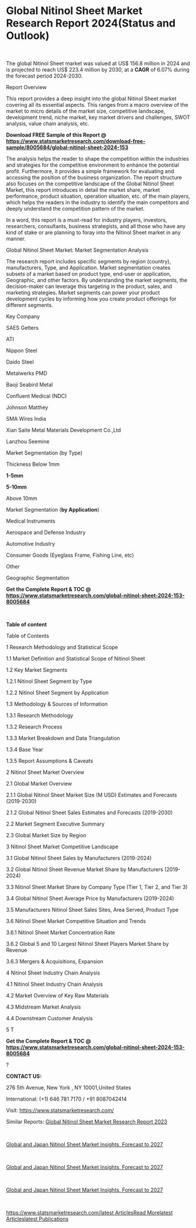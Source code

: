 <h1>Global Nitinol Sheet Market Research Report 2024(Status and Outlook)</h1><br/><p>The global Nitinol Sheet market was valued at US$ 156.8 million in 2024 and is projected to reach US$ 223.4 million by 2030, at a <strong>CAGR</strong> of 6.07% during the forecast period 2024-2030.</p>
 
 
 
 <p>Report Overview</p>
 
 
 
 <p>This report provides a deep insight into the global Nitinol Sheet market covering all its essential aspects. This ranges from a macro overview of the market to micro details of the market size, competitive landscape, development trend, niche market, key market drivers and challenges, SWOT analysis, value chain analysis, etc.</p>
 
 
 
 <p><strong>Download FREE Sample of this Report @ <a href="https://www.statsmarketresearch.com/download-free-sample/8005684/global-nitinol-sheet-2024-153">https://www.statsmarketresearch.com/download-free-sample/8005684/global-nitinol-sheet-2024-153</a></strong></p>
 
 
 
 <p>The analysis helps the reader to shape the competition within the industries and strategies for the competitive environment to enhance the potential profit. Furthermore, it provides a simple framework for evaluating and accessing the position of the business organization. The report structure also focuses on the competitive landscape of the Global Nitinol Sheet Market, this report introduces in detail the market share, market performance, product situation, operation situation, etc. of the main players, which helps the readers in the industry to identify the main competitors and deeply understand the competition pattern of the market.</p>
 
 
 
 <p>In a word, this report is a must-read for industry players, investors, researchers, consultants, business strategists, and all those who have any kind of stake or are planning to foray into the Nitinol Sheet market in any manner.</p>
 
 
 
 <p>Global Nitinol Sheet Market: Market Segmentation Analysis</p>
 
 
 
 <p>The research report includes specific segments by region (country), manufacturers, Type, and Application. Market segmentation creates subsets of a market based on product type, end-user or application, Geographic, and other factors. By understanding the market segments, the decision-maker can leverage this targeting in the product, sales, and marketing strategies. Market segments can power your product development cycles by informing how you create product offerings for different segments.</p>
 
 
 
 <p>Key Company</p>
 
 
 
 <p>SAES Getters</p>
 
 
 
 <p>ATI</p>
 
 
 
 <p>Nippon Steel</p>
 
 
 
 <p>Daido Steel</p>
 
 
 
 <p>Metalwerks PMD</p>
 
 
 
 <p>Baoji Seabird Metal</p>
 
 
 
 <p>Confluent Medical (NDC)</p>
 
 
 
 <p>Johnson Matthey</p>
 
 
 
 <p>SMA Wires India</p>
 
 
 
 <p>Xian Saite Metal Materials Development Co.,Ltd</p>
 
 
 
 <p>Lanzhou Seemine</p>
 
 
 
 <p>Market Segmentation (by Type)</p>
 
 
 
 <p>Thickness Below 1mm</p>
 
 
 
 <p><strong>1-5mm</strong></p>
 
 
 
 <p><strong>5-10mm</strong></p>
 
 
 
 <p>Above 10mm</p>
 
 
 
 <p>Market Segmentation (<strong>by Application</strong>)</p>
 
 
 
 <p>Medical Instruments</p>
 
 
 
 <p>Aerospace and Defense Industry</p>
 
 
 
 <p>Automotive Industry</p>
 
 
 
 <p>Consumer Goods (Eyeglass Frame, Fishing Line, etc)</p>
 
 
 
 <p>Other</p>
 
 
 
 <p>Geographic Segmentation</p>
 
 
 
 <div><b>Get the Complete Report & TOC @ <a href="https://www.statsmarketresearch.com/global-nitinol-sheet-2024-153-8005684">https://www.statsmarketresearch.com/global-nitinol-sheet-2024-153-8005684</a></b></div>
 
 
 
 <p><br />
 
 <b>Table of content</b></p>
 
 
 
 <p>Table of Contents<br />
 
 1 Research Methodology and Statistical Scope<br />
 
 1.1 Market Definition and Statistical Scope of Nitinol Sheet<br />
 
 1.2 Key Market Segments<br />
 
 1.2.1 Nitinol Sheet Segment by Type<br />
 
 1.2.2 Nitinol Sheet Segment by Application<br />
 
 1.3 Methodology & Sources of Information<br />
 
 1.3.1 Research Methodology<br />
 
 1.3.2 Research Process<br />
 
 1.3.3 Market Breakdown and Data Triangulation<br />
 
 1.3.4 Base Year<br />
 
 1.3.5 Report Assumptions & Caveats<br />
 
 2 Nitinol Sheet Market Overview<br />
 
 2.1 Global Market Overview<br />
 
 2.1.1 Global Nitinol Sheet Market Size (M USD) Estimates and Forecasts (2019-2030)<br />
 
 2.1.2 Global Nitinol Sheet Sales Estimates and Forecasts (2019-2030)<br />
 
 2.2 Market Segment Executive Summary<br />
 
 2.3 Global Market Size by Region<br />
 
 3 Nitinol Sheet Market Competitive Landscape<br />
 
 3.1 Global Nitinol Sheet Sales by Manufacturers (2019-2024)<br />
 
 3.2 Global Nitinol Sheet Revenue Market Share by Manufacturers (2019-2024)<br />
 
 3.3 Nitinol Sheet Market Share by Company Type (Tier 1, Tier 2, and Tier 3)<br />
 
 3.4 Global Nitinol Sheet Average Price by Manufacturers (2019-2024)<br />
 
 3.5 Manufacturers Nitinol Sheet Sales Sites, Area Served, Product Type<br />
 
 3.6 Nitinol Sheet Market Competitive Situation and Trends<br />
 
 3.6.1 Nitinol Sheet Market Concentration Rate<br />
 
 3.6.2 Global 5 and 10 Largest Nitinol Sheet Players Market Share by Revenue<br />
 
 3.6.3 Mergers & Acquisitions, Expansion<br />
 
 4 Nitinol Sheet Industry Chain Analysis<br />
 
 4.1 Nitinol Sheet Industry Chain Analysis<br />
 
 4.2 Market Overview of Key Raw Materials<br />
 
 4.3 Midstream Market Analysis<br />
 
 4.4 Downstream Customer Analysis<br />
 
 5 T</p>
 
 
 
 <div><b>Get the Complete Report & TOC @ <a href="https://www.statsmarketresearch.com/global-nitinol-sheet-2024-153-8005684">https://www.statsmarketresearch.com/global-nitinol-sheet-2024-153-8005684</a></b></div>
 
 
 
 <p>? </p>
 
 
 
 <p><b>CONTACT US:</b><br />
 
 276 5th Avenue, New York , NY 10001,United States<br />
 
 International: (+1) 646 781 7170 / +91 8087042414<br />
 
 Visit: <a href="https://www.statsmarketresearch.com/">https://www.statsmarketresearch.com/</a><br />
 
 Similar Reports: <a href="https://www.statsmarketresearch.com/global-nitinol-sheet-2024-153-8005684">Global Nitinol Sheet Market Research Report 2023</a><br />
 
 <br />
 
 <a href="https://www.statsmarketresearch.com/global-nitinol-sheet-2024-153-8005684">Global and Japan Nitinol Sheet Market Insights, Forecast to 2027</a><br />
 
 <br />
 
 <a href="https://www.statsmarketresearch.com/global-nitinol-sheet-2024-153-8005684">Global and Japan Nitinol Sheet Market Insights, Forecast to 2027</a><br />
 
 <br />
 
 <a href="https://www.statsmarketresearch.com/global-nitinol-sheet-2024-153-8005684">Global and Japan Nitinol Sheet Market Insights, Forecast to 2027</a><br />
 
 <br />
 
 <a href="https://gyeongbokgung.com">https://www.statsmarketresearch.com/</a><a href="https://hallyeomaritime.com">latest Articles</a><a href="https://jingwansa.com">Read More</a><a href="https://nguoiviet.jp/">latest Articles</a><a href="https://www.intelmarketresearch.com/">latest Publications</a></p>